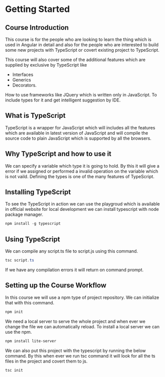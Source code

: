 # Getting Started

## Course Introduction

This course is for the people who are looking to learn the thing which is used in Angular in detail and also for the people who are interested to build some new projects with TypeScript or covert existing project to TypeScript.

This course will also cover some of the additional features which are supplied by exclusive by TypeScript like

* Interfaces
* Generics
* Decorators.

How to use frameworks like JQuery which is written only in JavaScript.
To include types for it and get intelligent suggestion by IDE.

## What is TypeScript

TypeScript is a wrapper for JavaScript which will includes all the features which are available in latest version of JavaScript and will compile the source code to plain JavaScript which is supported by all the browsers.

## Why TypeScript and how to use it

We can specify a variable which type it is going to hold. By this it will give a error if we assigned or performed a invalid operation on the variable which is not vaild. Defining the types is one of the many features of TypeScript.

## Installing TypeScript

To see the TypeScript in action we can use the playgroud which is available in official website for local development we can install typescript with node package manager.

```powershell
npm install -g typescript
```

## Using TypeScript

We can compile any script.ts file to script.js using this command.

```powershell
tsc script.ts
```

If we have any compilation errors it will return on command prompt.

## Setting up the Course Workflow

In this course we will use a npm type of project repository. We can initialize that with this command.

```powershell
npm init
```

We need a local server to serve the whole project and when ever we change the file we can automatically reload. To install a local server we can use the npm.

```powershell
npm install lite-server
```

We can also put this project with the typescript by running the below command. By this when ever we run tsc command it will look for all the ts files in the project and covert them to js.

```powershell
tsc init
```
